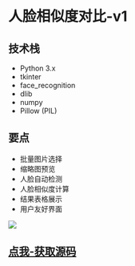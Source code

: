 # 人脸相似度对比-v1

<MyGlobalComponent />

## 技术栈

* Python 3.x
* tkinter
* face_recognition
* dlib
* numpy
* Pillow (PIL)

## 要点

* 批量图片选择
* 缩略图预览
* 人脸自动检测
* 人脸相似度计算
* 结果表格展示
* 用户友好界面



![](http://cdn.qiniu.liyansheng.top/img/20251021133321.png)

## [点我-获取源码](https://www.liyansheng.top/product_detail.html?id=162)
